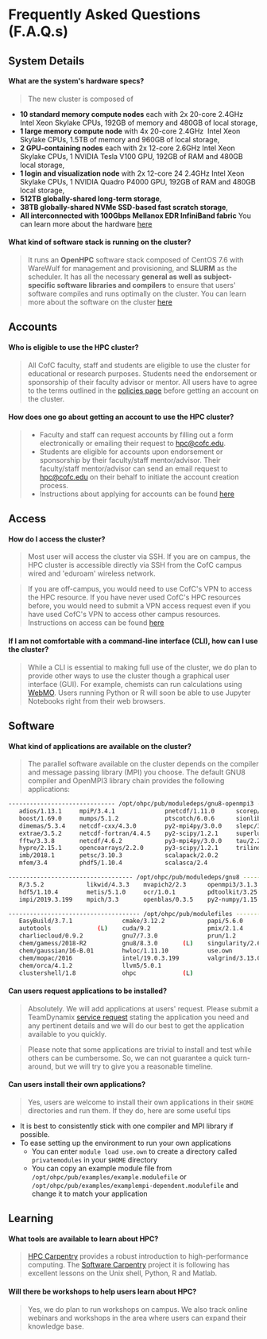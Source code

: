 # Frequently Asked Questions (F.A.Q.s)

## System Details

#### What are the system's hardware specs?  

> The new cluster is composed of
- **10 standard memory compute nodes** each with 2x 20-core 2.4GHz Intel Xeon Skylake CPUs, 192GB of memory and 480GB of local storage,
- **1 large memory compute node** with 4x 20-core 2.4GHz  Intel Xeon Skylake CPUs, 1.5TB of memory and 960GB of local storage,
- **2 GPU-containing nodes** each with 2x 12-core 2.6GHz Intel Xeon Skylake CPUs, 1 NVIDIA Tesla V100 GPU, 192GB of RAM and 480GB local storage,
- **1 login and visualization node** with 2x 12-core 24 2.4GHz Intel Xeon Skylake CPUs, 1 NVIDIA Quadro P4000 GPU, 192GB of RAM and 480GB local storage,
- **512TB globally-shared long-term storage**,
- **38TB globally-shared NVMe SSD-based fast scratch storage**,
- **All interconnected with 100Gbps Mellanox EDR InfiniBand fabric**
You can learn more about the hardware [here](using-the-hpc/overview/hardware.md)

#### What kind of software stack is running on the cluster?  

> It runs an **OpenHPC** software stack composed of CentOS 7.6 with WareWulf for management and provisioning, and **SLURM** as the scheduler. It has all the necessary **general as well as subject-specific software libraries and compilers** to ensure that users' software compiles and runs optimally on the cluster.
You can learn more about the software on the cluster [here](using-the-hpc/overview/software.md)

## Accounts

#### Who is eligible to use the HPC cluster?

> All CofC faculty, staff and students are eligible to use the cluster for educational or research purposes. Students need the endorsement or sponsorship of their faculty advisor or mentor. All users have to agree to the terms outlined in the [policies page](policies.md) before getting an account on the cluster.

####  How does one go about getting an account to use the HPC cluster?

> * Faculty and staff can request accounts by filling out a form electronically or emailing their request to [hpc@cofc.edu](mailto:hpc@cofc.edu?subject=Requesting%20new%20faculty/staff%20account).
> * Students are eligible for accounts upon endorsement or sponsorship by their faculty/staff mentor/advisor. Their faculty/staff mentor/advisor can send an email request to [hpc@cofc.edu](mailto:hpc@cofc.edu?subject=Requesting%20new%20student%20account) on their behalf to initiate the account creation process.
> * Instructions about applying for accounts can be found [here](using-the-hpc/how-to-use/request-access.md)

## Access

#### How do I access the cluster?

> Most user will access the cluster via SSH. If you are on campus, the HPC cluster is accessible directly via SSH from the CofC campus wired and 'eduroam' wireless network.

> If you are off-campus, you would need to use CofC's VPN to access the HPC resource. If you have never used CofC's HPC resources before, you would need to submit a VPN access request even if you have used CofC's VPN to access other campus resources. Instructions on access can be found [here](using-the-hpc/how-to-use/access-hpc.md)

#### If I am not comfortable with a command-line interface (CLI), how can I use the cluster?

> While a CLI is essential to making full use of the cluster, we do plan to provide other ways to use the cluster though a graphical user interface (GUI). For example, chemists can run calculations using [WebMO](https://hpc.cofc.edu/webmo). Users running Python or R will soon be able to use Jupyter Notebooks right from their web browsers.

## Software

#### What kind of applications are available on the cluster?
> The parallel software available on the cluster depends on the compiler and message passing library (MPI) you choose. The default GNU8 compiler and OpenMPI3 library chain provides the following applications:
>
```bash
------------------------------ /opt/ohpc/pub/moduledeps/gnu8-openmpi3 -------------------------------
   adios/1.13.1     mpiP/3.4.1              pnetcdf/1.11.0      scorep/4.1
   boost/1.69.0     mumps/5.1.2             ptscotch/6.0.6      sionlib/1.7.2
   dimemas/5.3.4    netcdf-cxx/4.3.0        py2-mpi4py/3.0.0    slepc/3.10.2
   extrae/3.5.2     netcdf-fortran/4.4.5    py2-scipy/1.2.1     superlu_dist/6.1.1
   fftw/3.3.8       netcdf/4.6.2            py3-mpi4py/3.0.0    tau/2.28
   hypre/2.15.1     opencoarrays/2.2.0      py3-scipy/1.2.1     trilinos/12.12.1
   imb/2018.1       petsc/3.10.3            scalapack/2.0.2
   mfem/3.4         phdf5/1.10.4            scalasca/2.4

----------------------------------- /opt/ohpc/pub/moduledeps/gnu8 -----------------------------------
   R/3.5.2            likwid/4.3.3    mvapich2/2.3      openmpi3/3.1.3   (L)    py3-numpy/1.15.3
   hdf5/1.10.4        metis/5.1.0     ocr/1.0.1         pdtoolkit/3.25          superlu/5.2.1
   impi/2019.3.199    mpich/3.3       openblas/0.3.5    py2-numpy/1.15.3

------------------------------------- /opt/ohpc/pub/modulefiles -------------------------------------
   EasyBuild/3.7.1              cmake/3.12.2            papi/5.6.0
   autotools             (L)    cuda/9.2                pmix/2.1.4
   charliecloud/0.9.2           gnu7/7.3.0              prun/1.2          (L)
   chem/gamess/2018-R2          gnu8/8.3.0       (L)    singularity/2.6.0
   chem/gaussian/16-B.01        hwloc/1.11.10           use.own
   chem/mopac/2016              intel/19.0.3.199        valgrind/3.13.0
   chem/orca/4.1.2              llvm5/5.0.1
   clustershell/1.8             ohpc             (L)
```

#### Can users request applications to be installed?
> Absolutely. We will add applications at users' request. 
> Please submit a TeamDynamix [service request](https://cofc.teamdynamix.com/TDClient/Requests/ServiceDet?ID=35085) stating the application you need and any pertinent details and we will do our best to get the application available to you quickly.

> Please note that some applications are trivial to install and test while others can be cumbersome. So, we can not guarantee a quick turn-around, but we will try to give you a reasonable timeline.

#### Can users install their own applications?
>Yes, users are welcome to install their own applications in their `$HOME` directories and run them. If they do, here are some useful tips
* It is best to consistently stick with one compiler and MPI library if possible.
* To ease setting up the environment to run your own applications
  * You can enter `module load use.own` to create a directory called `privatemodules` in your `$HOME` directory
  * You can copy an example module file from `/opt/ohpc/pub/examples/example.modulefile` or `/opt/ohpc/pub/examples/examplempi-dependent.modulefile` and change it to match your application

## Learning

#### What tools are available to learn about HPC?

>[HPC Carpentry](https://hpc-carpentry.github.io/) provides a robust introduction to high-performance computing. The [Software Carpentry](https://software-carpentry.org/lessons/) project it is following has excellent lessons on the Unix shell, Python, R and Matlab.

#### Will there be workshops to help users learn about HPC?

>Yes, we do plan to run workshops on campus. We also track online webinars and workshops in the area where users can expand their knowledge base.
